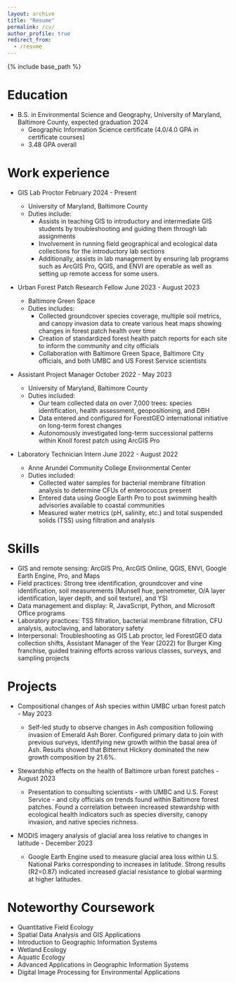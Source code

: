 ```yaml
---
layout: archive
title: "Resume"
permalink: /cv/
author_profile: true
redirect_from:
  - /resume
---
```


{% include base_path %}

Education
======
* B.S. in Environmental Science and Geography, University of Maryland, Baltimore County, expected graduation 2024
   * Geographic Information Science certificate (4.0/4.0 GPA in certificate courses)
   * 3.48 GPA overall

Work experience
======
* GIS Lab Proctor February 2024 - Present
  * University of Maryland, Baltimore County
  * Duties include:
    * Assists in teaching GIS to introductory and intermediate GIS students by troubleshooting and guiding them through lab assignments 
    * Involvement in running field geographical and ecological data collections for the introductory lab sections
    * Additionally, assists in lab management by ensuring lab programs such as ArcGIS Pro, QGIS, and ENVI are operable as well as setting up remote access for some users.

* Urban Forest Patch Research Fellow June 2023 - August 2023
  * Baltimore Green Space
  * Duties includes:
    * Collected groundcover species coverage, multiple soil metrics, and canopy invasion data to create various heat maps
showing changes in forest patch health over time
    * Creation of standardized forest health patch reports for each site to inform the community and city officials
    * Collaboration with Baltimore Green Space, Baltimore City officials, and both UMBC and US Forest Service scientists

* Assistant Project Manager October 2022 - May 2023
  * University of Maryland, Baltimore County
  * Duties included:
    * Our team collected data on over 7,000 trees: species identification, health assessment, geopositioning, and DBH
    * Data entered and configured for ForestGEO international initiative on long-term forest changes
    * Autonomously investigated long-term successional patterns within Knoll forest patch using ArcGIS Pro

* Laboratory Technician Intern  June 2022 - August 2022
  * Anne Arundel Community College Environmental Center
  * Duties included:                    
    * Collected water samples for bacterial membrane filtration analysis to determine CFUs of enterococcus present 
    * Entered data using Google Earth Pro to post swimming health advisories available to coastal communities
    * Measured water metrics (pH, salinity, etc.) and total suspended solids (TSS) using filtration and analysis

  
Skills
======
* GIS and remote sensing: ArcGIS Pro, ArcGIS Online, QGIS, ENVI, Google Earth Engine, Pro, and Maps
* Field practices: Strong tree identification, groundcover and vine identification, soil measurements (Munsell hue, penetrometer, O/A layer identification, layer depth, and soil texture), and YSI
* Data management and display: R, JavaScript, Python, and Microsoft Office programs
* Laboratory practices: TSS filtration, bacterial membrane filtration, CFU analysis, autoclaving, and laboratory safety
* Interpersonal: Troubleshooting as GIS Lab proctor, led ForestGEO data collection shifts, Assistant Manager of the Year (2022) for Burger King franchise, guided training efforts across various classes, surveys, and sampling projects

Projects
======
* Compositional changes of Ash species within UMBC urban forest patch - May 2023
  * Self-led study to observe changes in Ash composition following invasion of Emerald Ash Borer. Configured primary data to join with previous surveys, identifying new growth within the basal area of Ash. Results showed that Bitternut Hickory dominated the new growth composition by 21.6%.
	
* Stewardship effects on the health of Baltimore urban forest patches - August 2023
  * Presentation to consulting scientists - with UMBC and U.S. Forest Service - and city officials on trends found within Baltimore forest patches. Found a correlation between increased stewardship with ecological health indicators such as species diversity, canopy invasion, and native species richness.

* MODIS imagery analysis of glacial area loss relative to changes in latitude - December 2023
  * Google Earth Engine used to measure glacial area loss within U.S. National Parks corresponding to increases in latitude. Strong results (R2=0.87) indicated increased glacial resistance to global warming at higher latitudes.
  
Noteworthy Coursework
======
* Quantitative Field Ecology 
* Spatial Data Analysis and GIS Applications
* Introduction to Geographic Information Systems 
* Wetland Ecology 
* Aquatic Ecology
* Advanced Applications in Geographic Information
Systems
* Digital Image Processing for Environmental
Applications
  
